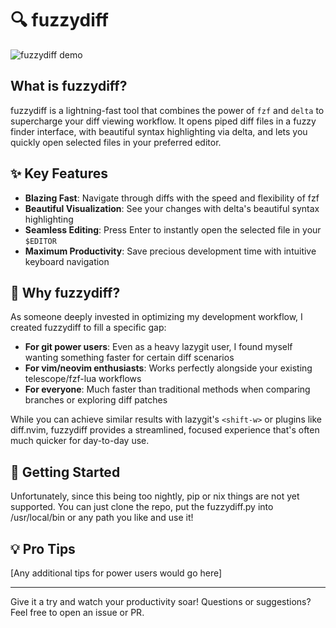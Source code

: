 # 🔍 fuzzydiff

![fuzzydiff demo](https://github.com/user-attachments/assets/4c87cb3c-390a-41c1-a899-d5e782409754)

## What is fuzzydiff?

fuzzydiff is a lightning-fast tool that combines the power of `fzf` and `delta` to supercharge your diff viewing workflow. It opens piped diff files in a fuzzy finder interface, with beautiful syntax highlighting via delta, and lets you quickly open selected files in your preferred editor.

## ✨ Key Features

- **Blazing Fast**: Navigate through diffs with the speed and flexibility of fzf
- **Beautiful Visualization**: See your changes with delta's beautiful syntax highlighting
- **Seamless Editing**: Press Enter to instantly open the selected file in your `$EDITOR`
- **Maximum Productivity**: Save precious development time with intuitive keyboard navigation

## 🤔 Why fuzzydiff?

As someone deeply invested in optimizing my development workflow, I created fuzzydiff to fill a specific gap:

- **For git power users**: Even as a heavy lazygit user, I found myself wanting something faster for certain diff scenarios
- **For vim/neovim enthusiasts**: Works perfectly alongside your existing telescope/fzf-lua workflows
- **For everyone**: Much faster than traditional methods when comparing branches or exploring diff patches

While you can achieve similar results with lazygit's `<shift-w>` or plugins like diff.nvim, fuzzydiff provides a streamlined, focused experience that's often much quicker for day-to-day use.

## 🚀 Getting Started

Unfortunately, since this being too nightly, pip or nix things are not yet supported.
You can just clone the repo, put the fuzzydiff.py into /usr/local/bin or any path you like and use it!

## 💡 Pro Tips

[Any additional tips for power users would go here]

---

Give it a try and watch your productivity soar! Questions or suggestions? Feel free to open an issue or PR.
